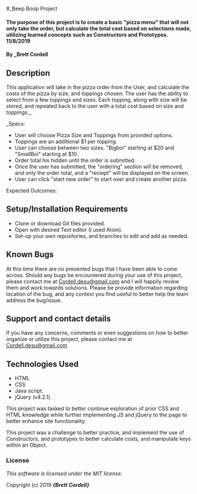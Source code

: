 #_Beep Boop Project

#### The purpose of this project is to create a basic "pizza menu" that will not only take the order, but calculate the total cost based on selections made, utilizing learned concepts such as Constructors and Prototypes. 11/8/2019

#### By _**Brett Cordell**

## Description
This application will take in the pizza order from the User, and calculate the costs of the pizza by size, and toppings chosen. The user has the ability to select from a few toppings and sizes. Each topping, along with size will be stored, and repeated back to the user with a total cost based on size and toppings._

_Specs:
* User will choose Pizza Size and Toppings from provided options.
* Toppings are an additional $1 per topping.
* User can choose between two sizes. "Bigboi" starting at $20 and "SmallBoi" starting at $10.
* Order total his hidden until the order is submitted.
* Once the user has submitted, the "ordering" section will be removed, and only the order total, and a "reciept" will be displayed on the screen.
* User can click "start new order" to start over and create another pizza.

Expected Outcomes:


## Setup/Installation Requirements

* Clone or download Git files provided.
* Open with desired Text editor (I used Atom).
* Set-up your own repositories, and branches to edit and add as needed.

## Known Bugs

At this time there are no presented bugs that I have been able to come across. Should any bugs be encountered during your use of this project, please contact me at Cordell.desu@gmail.com and I will happily review them and work towards solutions. Please be provide information regarding location of the bug, and any context you find useful to better help the team address the bug/issue.

## Support and contact details

If you have any concerns, comments or even suggestions on how to better organize or utilize this project, please contact me at Cordell.desu@gmail.com

## Technologies Used
* HTML
* CSS
* Java script.
* jQuery (v4.2.1).

This project was tasked to better continue exploration of prior CSS and HTML knowledge while further implementing JS and jQuery to the page to better enhance site functionality.

This project was a challenge to better practice, and implement the use of Constructors, and prototypes to better calculate costs, and manipulate keys within an Object.

### License

*This software is licensed under the MIT license.*

Copyright (c) 2019 **_{Brett Cordell}_**
